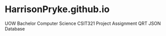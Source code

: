 # HarrisonPryke.github.io
UOW Bachelor Computer Science
CSIT321 Project Assignment QRT
JSON Database

